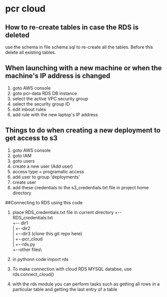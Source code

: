 # pcr cloud

## How to re-create tables in case the RDS is deleted
use the schema in file schema.sql to re-create all the tables. 
Before this delete all existing tables. 

## When launching with a new machine or when the machine's IP address is changed
1. goto AWS console
2. goto pcr-data RDS DB instance
3. select the active VPC security group
4. select the security group ID
5. edit inbout rules
6. add rule with the new laptop's IP address

## Things to do when creating a new deployment to get access to s3
1. goto AWS console
2. goto IAM
3. goto users
4. create a new user (Add user)
5. access type = programatic access
6. add user to group 'deployments'
7. create user
8. add these credentials to the s3_credentials.txt file in project home directory


##Connecting to RDS using this code
1. place RDS_credentials.txt file in current directory
+-- RDS_credentials.txt\
+-- dir1\
|   +--dir2\
    |   +--dir3 (clone this git repo here)\
        |  +--pcr_cloud\
           |  +--rds.py\
              +--other files\
              
2. in pythonn code import rds
3. To make connection with cloud RDS MYSQL databse, use 
rds.connect_cloud()
4. with the rds module you can perform tasks such as getting all rows in a particular table and getting the last entry of a table

